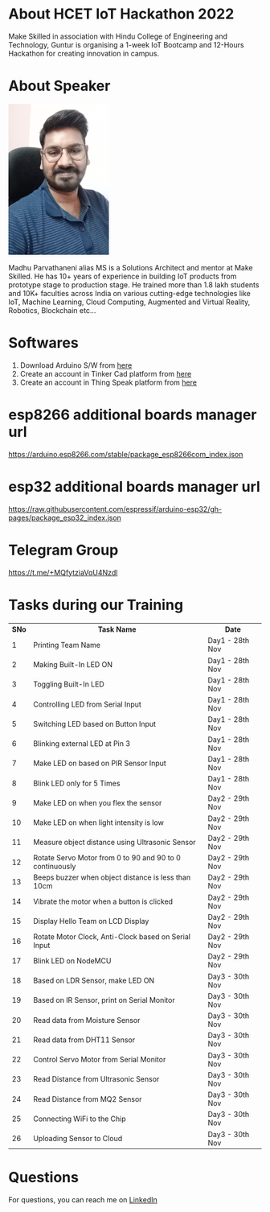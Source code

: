 # About HCET IoT Hackathon 2022

Make Skilled in association with Hindu College of Engineering and Technology, Guntur is organising a 1-week IoT Bootcamp and 12-Hours Hackathon for creating innovation in campus.

# About Speaker

<img src="https://raw.githubusercontent.com/madblocksgit/ETAI-2021---VSSUT-11th-aug-iot-session/main/maddy.jpg" height="300" width="200" />

Madhu Parvathaneni alias MS is a Solutions Architect and mentor at Make Skilled. He has 10+ years of experience in building IoT products from prototype stage to production stage. He trained more than 1.8 lakh students and 10K+ faculties across India on various cutting-edge technologies like IoT, Machine Learning, Cloud Computing, Augmented and Virtual Reality, Robotics, Blockchain etc...

# Softwares

1. Download Arduino S/W from <a href="https://www.arduino.cc/en/software">here</a>
2. Create an account in Tinker Cad platform from <a href="https://www.tinkercad.com">here</a>
3. Create an account in Thing Speak platform from <a href="https://www.thingspeak.com">here</a>

# esp8266 additional boards manager url
https://arduino.esp8266.com/stable/package_esp8266com_index.json

# esp32 additional boards manager url
https://raw.githubusercontent.com/espressif/arduino-esp32/gh-pages/package_esp32_index.json


# Telegram Group
https://t.me/+MQfytziaVqU4Nzdl

# Tasks during our Training
<table>
  <tr>
    <th>SNo</th>
    <th>Task Name</th>
    <th>Date</th>
  </tr>
  <tr>
    <td>1</td>
    <td>Printing Team Name</td>
    <td>Day1 - 28th Nov</td>
  </tr>
  <tr>
    <td>2</td>
    <td>Making Built-In LED ON</td>
    <td>Day1 - 28th Nov</td>
  </tr>
  <tr>
    <td>3</td>
    <td>Toggling Built-In LED</td>
    <td>Day1 - 28th Nov</td>
  </tr>
  <tr>
    <td>4</td>
    <td>Controlling LED from Serial Input</td>
    <td>Day1 - 28th Nov</td>
  </tr>
  <tr>
    <td>5</td>
    <td>Switching LED based on Button Input</td>
    <td>Day1 - 28th Nov</td>
  </tr>
  <tr>
    <td>6</td>
    <td>Blinking external LED at Pin 3 </td>
    <td>Day1 - 28th Nov</td>
  </tr>
  <tr>
    <td>7</td>
    <td>Make LED on based on PIR Sensor Input</td>
    <td>Day1 - 28th Nov</td>
  </tr>
  <tr>
    <td>8</td>
    <td>Blink LED only for 5 Times</td>
    <td>Day1 - 28th Nov</td>
  </tr>
  <tr>
    <td>9</td>
    <td>Make LED on when you flex the sensor</td>
    <td>Day2 - 29th Nov</td>
  </tr>
  <tr>
    <td>10</td>
    <td>Make LED on when light intensity is low</td>
    <td>Day2 - 29th Nov</td>
  </tr>
  <tr>
    <td>11</td>
    <td>Measure object distance using Ultrasonic Sensor</td>
    <td>Day2 - 29th Nov</td>
  </tr>
  <tr>
    <td>12</td>
    <td>Rotate Servo Motor from 0 to 90 and 90 to 0 continuously</td>
    <td>Day2 - 29th Nov</td>
  </tr>
  <tr>
    <td>13</td>
    <td>Beeps buzzer when object distance is less than 10cm</td>
    <td>Day2 - 29th Nov</td>
  </tr>
  <tr>
    <td>14</td>
    <td>Vibrate the motor when a button is clicked</td>
    <td>Day2 - 29th Nov</td>
  </tr>
  <tr>
    <td>15</td>
    <td>Display Hello Team on LCD Display</td>
    <td>Day2 - 29th Nov</td>
  </tr>
  <tr>
    <td>16</td>
    <td>Rotate Motor Clock, Anti-Clock based on Serial Input</td>
    <td>Day2 - 29th Nov</td>
  </tr>
  <tr>
    <td>17</td>
    <td>Blink LED on NodeMCU</td>
    <td>Day2 - 29th Nov</td>
  </tr>
  <tr>
    <td>18</td>
    <td>Based on LDR Sensor, make LED ON </td>
    <td>Day3 - 30th Nov</td>
  </tr>
  <tr>
    <td>19</td>
    <td>Based on IR Sensor, print on Serial Monitor</td>
    <td>Day3 - 30th Nov</td>
  </tr>
  <tr>
    <td>20</td>
    <td>Read data from Moisture Sensor</td>
    <td>Day3 - 30th Nov</td>
  </tr>
  <tr>
    <td>21</td>
    <td>Read data from DHT11 Sensor</td>
    <td>Day3 - 30th Nov</td>
  </tr>
  <tr>
    <td>22</td>
    <td>Control Servo Motor from Serial Monitor</td>
    <td>Day3 - 30th Nov</td>
  </tr>
  <tr>
    <td>23</td>
    <td>Read Distance from Ultrasonic Sensor</td>
    <td>Day3 - 30th Nov</td>
  </tr>
  <tr>
    <td>24</td>
    <td>Read Distance from MQ2 Sensor</td>
    <td>Day3 - 30th Nov</td>
  </tr>
  <tr>
    <td>25</td>
    <td>Connecting WiFi to the Chip</td>
    <td>Day3 - 30th Nov</td>
  </tr>
  <tr>
    <td>26</td>
    <td>Uploading Sensor to Cloud</td>
    <td>Day3 - 30th Nov</td>
  </tr>
</table>

# Questions
For questions, you can reach me on <a href="https://linkedin.com/in/MadhuPIoT">LinkedIn</a>
